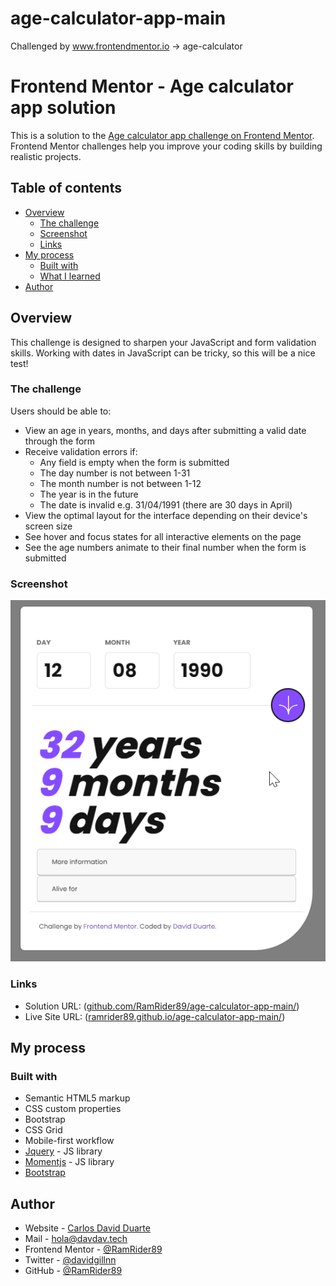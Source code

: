 # age-calculator-app-main
Challenged by www.frontendmentor.io -> age-calculator
# Frontend Mentor - Age calculator app solution

This is a solution to the [Age calculator app challenge on Frontend Mentor](https://www.frontendmentor.io/challenges/age-calculator-app-dF9DFFpj-Q). Frontend Mentor challenges help you improve your coding skills by building realistic projects. 

## Table of contents

- [Overview](#overview)
  - [The challenge](#the-challenge)
  - [Screenshot](#screenshot)
  - [Links](#links)
- [My process](#my-process)
  - [Built with](#built-with)
  - [What I learned](#what-i-learned)
- [Author](#author)

## Overview
This challenge is designed to sharpen your JavaScript and form validation skills. Working with dates in JavaScript can be tricky, so this will be a nice test!

### The challenge

Users should be able to:

- View an age in years, months, and days after submitting a valid date through the form
- Receive validation errors if:
  - Any field is empty when the form is submitted
  - The day number is not between 1-31
  - The month number is not between 1-12
  - The year is in the future
  - The date is invalid e.g. 31/04/1991 (there are 30 days in April)
- View the optimal layout for the interface depending on their device's screen size
- See hover and focus states for all interactive elements on the page
- See the age numbers animate to their final number when the form is submitted

### Screenshot

![](./design/screenshot.png)

### Links

- Solution URL: ([github.com/RamRider89/age-calculator-app-main/](https://github.com/RamRider89/age-calculator-app-main))
- Live Site URL: ([ramrider89.github.io/age-calculator-app-main/](https://ramrider89.github.io/age-calculator-app-main/))

## My process

### Built with

- Semantic HTML5 markup
- CSS custom properties
- Bootstrap
- CSS Grid
- Mobile-first workflow
- [Jquery](https://www.jquery.com/) - JS library
- [Momentjs](https://www.momentjs.com/) - JS library
- [Bootstrap](https://www.getbootstrap.com/)


## Author

- Website - [Carlos David Duarte](https://www.davdav.tech)
- Mail - [hola@davdav.tech](mailto:hola@davdav.tech)
- Frontend Mentor - [@RamRider89](https://www.frontendmentor.io/profile/RamRider89)
- Twitter - [@davidgillnn](https://www.twitter.com/davidgillnn)
- GitHub - [@RamRider89](https://github.com/RamRider89/)
